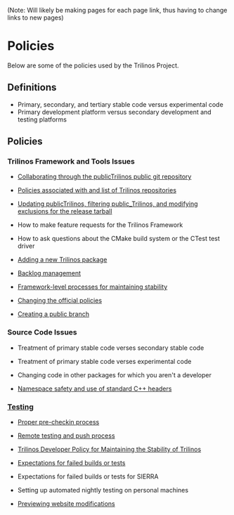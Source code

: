 (Note: Will likely be making pages for each page link, thus having to change links to new pages)

# Policies

Below are some of the policies used by the Trilinos Project.

## Definitions

+ Primary, secondary, and tertiary stable code versus experimental code
+ Primary development platform versus secondary development and testing platforms

## Policies

### Trilinos Framework and Tools Issues

+ [Collaborating through the publicTrilinos public git repository](https://github.com/trilinos/Trilinos/wiki/Trilinos-Public-Repository-Collaboration)

+ [Policies associated with and list of Trilinos repositories](https://software.sandia.gov//trilinos/developer/policies/trilinos_repositories.html)

+ [Updating publicTrilinos, filtering public_Trilinos, and modifying exclusions for the release tarball](https://software.sandia.gov//trilinos/developer/policies/public_repository_updates.html)

+ How to make feature requests for the Trilinos Framework

+ How to ask questions about the CMake build system or the CTest test driver

+ [Adding a new Trilinos package](https://software.sandia.gov//trilinos/developer/policies/adding_new_package.html)

+ [Backlog management](https://software.sandia.gov//trilinos/developer/policies/framework_backlog.html)

+ [Framework-level processes for maintaining stability](https://software.sandia.gov//trilinos/developer/policies/framework_team_CI_Nightly_failure_proceses.html)

+ [Changing the official policies](https://software.sandia.gov//trilinos/developer/policies/changing_policies_policies.html)

+ [Creating a public branch](https://software.sandia.gov//trilinos/developer/policies/creating_branches.html)

### Source Code Issues

+ Treatment of primary stable code verses secondary stable code

+ Treatment of primary stable code verses experimental code

+ Changing code in other packages for which you aren't a developer

+ [Namespace safety and use of standard C++ headers](https://software.sandia.gov//trilinos/developer/policies/namespace_safety.html)

### [Testing](https://github.com/trilinos/Trilinos/wiki/Testing)

+ [Proper pre-checkin process](https://github.com/trilinos/Trilinos/wiki/Safe-Checkin-Testing)

+ [Remote testing and push process](https://software.sandia.gov//trilinos/developer/policies/checkin_test_remote.html)

+ [Trilinos Developer Policy for Maintaining the Stability of Trilinos](https://software.sandia.gov//trilinos/developer/policies/developer_maintaining_stability.html)

+ [Expectations for failed builds or tests](https://software.sandia.gov//trilinos/developer/policies/failed_builds_and_tests.html)

+ Expectations for failed builds or tests for SIERRA

+ Setting up automated nightly testing on personal machines

+ [Previewing website modifications](https://software.sandia.gov//trilinos/developer/policies/website_staging.html)